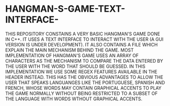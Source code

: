 # HANGMAN-S-GAME-TEXT-INTERFACE-
THIS REPOSITORY CONSTAINS A VERY BASIC HANGMAN'S GAME DONE IN C++. IT USES A TEXT INTERFACE TO INTERACT WITH THE USER (A GUI VERSION IS UNDER DEVELOPMENT). IT ALSO CONTAINS A FILE WHICH EXPLAIN THE MAIN MECHANISM BEHIND THE GAME. MOST IMPLEMENTATION OF HANGMAN'S GAME USES AN ARRAY  OF CHARACTERS AS THE MECHANISM TO COMPARE THE DATA ENTERED BY THE USER WITH THE WORD THAT SHOULD BE GUESSED. IN THIS IMPLEMENTATION WE USE SOME REGEX FEATURES AVAILABLE IN THE HEADER <string> INSTEAD. THIS HAS THE OBVIOUS ADVANTAGES TO ALLOW THE USER THAT SPEAKS LANGUANGES LIKE THE PORTUGUESE, SPANISH AND FRENCH, WHOSE WORDS MAY CONTAIN GRAPHICAL ACCENTS TO PLAY THE GAME NORMALLY WITHOUT BEING RESTRICTED TO A SUBSET OF THE LANGUAGE WITH WORDS WTHOUT GRAPHICAL ACCENTS.
